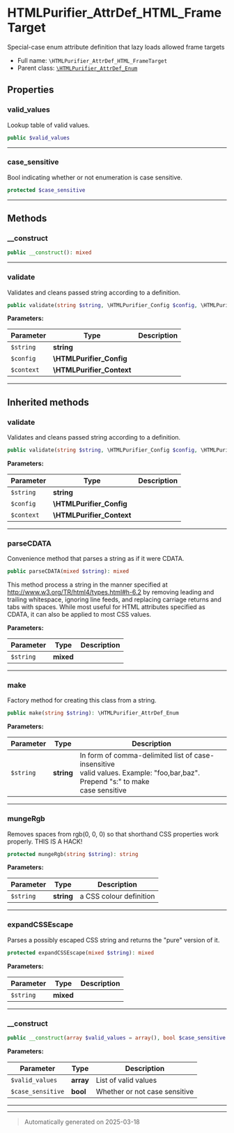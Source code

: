 
# HTMLPurifier_AttrDef_HTML_FrameTarget

Special-case enum attribute definition that lazy loads allowed frame targets



* Full name: `\HTMLPurifier_AttrDef_HTML_FrameTarget`
* Parent class: [`\HTMLPurifier_AttrDef_Enum`](./HTMLPurifier_AttrDef_Enum.md)



## Properties


### valid_values

Lookup table of valid values.

```php
public $valid_values
```






***

### case_sensitive

Bool indicating whether or not enumeration is case sensitive.

```php
protected $case_sensitive
```






***

## Methods


### __construct



```php
public __construct(): mixed
```












***

### validate

Validates and cleans passed string according to a definition.

```php
public validate(string $string, \HTMLPurifier_Config $config, \HTMLPurifier_Context $context): bool|string
```








**Parameters:**

| Parameter | Type | Description |
|-----------|------|-------------|
| `$string` | **string** |  |
| `$config` | **\HTMLPurifier_Config** |  |
| `$context` | **\HTMLPurifier_Context** |  |





***


## Inherited methods


### validate

Validates and cleans passed string according to a definition.

```php
public validate(string $string, \HTMLPurifier_Config $config, \HTMLPurifier_Context $context): bool|string
```








**Parameters:**

| Parameter | Type | Description |
|-----------|------|-------------|
| `$string` | **string** |  |
| `$config` | **\HTMLPurifier_Config** |  |
| `$context` | **\HTMLPurifier_Context** |  |





***

### parseCDATA

Convenience method that parses a string as if it were CDATA.

```php
public parseCDATA(mixed $string): mixed
```

This method process a string in the manner specified at
<http://www.w3.org/TR/html4/types.html#h-6.2> by removing
leading and trailing whitespace, ignoring line feeds, and replacing
carriage returns and tabs with spaces.  While most useful for HTML
attributes specified as CDATA, it can also be applied to most CSS
values.






**Parameters:**

| Parameter | Type | Description |
|-----------|------|-------------|
| `$string` | **mixed** |  |





***

### make

Factory method for creating this class from a string.

```php
public make(string $string): \HTMLPurifier_AttrDef_Enum
```








**Parameters:**

| Parameter | Type | Description |
|-----------|------|-------------|
| `$string` | **string** | In form of comma-delimited list of case-insensitive<br />valid values. Example: &quot;foo,bar,baz&quot;. Prepend &quot;s:&quot; to make<br />case sensitive |





***

### mungeRgb

Removes spaces from rgb(0, 0, 0) so that shorthand CSS properties work
properly. THIS IS A HACK!

```php
protected mungeRgb(string $string): string
```








**Parameters:**

| Parameter | Type | Description |
|-----------|------|-------------|
| `$string` | **string** | a CSS colour definition |





***

### expandCSSEscape

Parses a possibly escaped CSS string and returns the "pure"
version of it.

```php
protected expandCSSEscape(mixed $string): mixed
```








**Parameters:**

| Parameter | Type | Description |
|-----------|------|-------------|
| `$string` | **mixed** |  |





***

### __construct



```php
public __construct(array $valid_values = array(), bool $case_sensitive = false): mixed
```








**Parameters:**

| Parameter | Type | Description |
|-----------|------|-------------|
| `$valid_values` | **array** | List of valid values |
| `$case_sensitive` | **bool** | Whether or not case sensitive |





***


***
> Automatically generated on 2025-03-18
